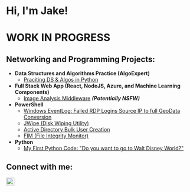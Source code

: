 <h1>Hi, I'm Jake!</h1>

<h1>WORK IN PROGRESS</h1>

<h2>Networking and Programming Projects:</h2>

- <b>Data Structures and Algorithms Practice (AlgoExpert)</b>
  - [Praciting DS & Algos in Python](https://github.com/Jaketona17/)
- <b>Full Stack Web App (React, NodeJS, Azure, and Machine Learning Components)</b>
  - [Image Analysis Middleware](https://github.com/Jaketona17/) <b><i>(Potentially NSFW)</b></i>
- <b>PowerShell</b>
  - [Windows EventLog: Failed RDP Logins Source IP to full GeoData Conversion](https://github.com/Jaketona17/)
  - [JWipe (Disk Wiping Utility)](https://github.com/Jaketona17/)
  - [Active Directory Bulk User Creation](https://github.com/Jaketona17/)
  - [FIM (File Integrity Monitor)](https://github.com/Jaketona17/)
- <b>Python</b>
  - [My First Python Code: "Do you want to go to Walt Disney World?"](https://github.com/Jaketona17/First-Python-Code-Day-3-Attempt)

<h2>Connect with me:</h2>

[<img align="left" alt="JoshMadakor | LinkedIn" width="22px" src="https://cdn.jsdelivr.net/npm/simple-icons@v3/icons/linkedin.svg" />][linkedin]

[linkedin]: https://linkedin.com/in/jacob-pickerell

<!--
**Jaktona17/Jaketona17** is a ✨ _special_ ✨ repository because its `README.md` (this file) appears on your GitHub profile.
-->
